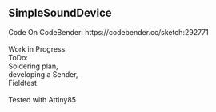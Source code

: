 <h2>SimpleSoundDevice</h2>
Code On CodeBender: https://codebender.cc/sketch:292771 <br>
<br>
Work in Progress <br>
ToDo:<br>
Soldering plan,<br
Case,<br>
developing a Sender,<br>
Fieldtest<br>
<br>
Tested with Attiny85
